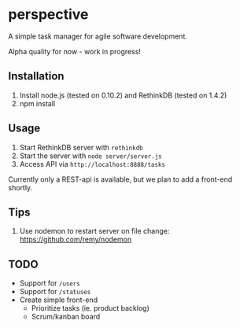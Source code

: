 # perspective
A simple task manager for agile software development.

Alpha quality for now - work in progress!

## Installation
1. Install node.js (tested on 0.10.2) and RethinkDB (tested on 1.4.2)
2. npm install

## Usage
1. Start RethinkDB server with `rethinkdb`
2. Start the server with `node server/server.js`
3. Access API via `http://localhost:8888/tasks`

Currently only a REST-api is available, but we plan to add a front-end shortly.

## Tips

1. Use nodemon to restart server on file change: https://github.com/remy/nodemon

## TODO
* Support for `/users`
* Support for `/statuses`
* Create simple front-end
	* Prioritize tasks (ie. product backlog)
	* Scrum/kanban board